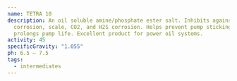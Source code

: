```yaml
---
name: TETRA 10
description: An oil soluble amine/phosphate ester salt. Inhibits against
  corrosion, scale, CO2, and H2S corrosion. Helps prevent pump sticking and
  prolongs pump life. Excellent product for power oil systems.
activity: 45
specificGravity: "1.055"
ph: 6.5 – 7.5
tags:
  - intermediates
---
```

